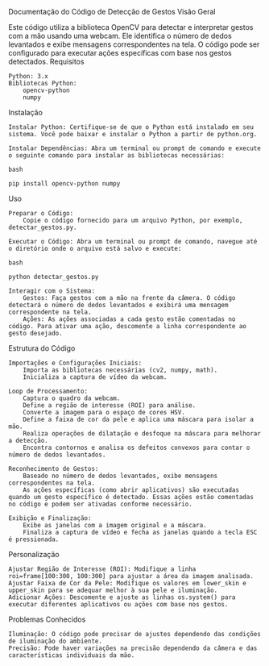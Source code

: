 Documentação do Código de Detecção de Gestos
Visão Geral

Este código utiliza a biblioteca OpenCV para detectar e interpretar gestos com a mão usando uma webcam. Ele identifica o número de dedos levantados e exibe mensagens correspondentes na tela. O código pode ser configurado para executar ações específicas com base nos gestos detectados.
Requisitos

    Python: 3.x
    Bibliotecas Python:
        opencv-python
        numpy

Instalação

    Instalar Python: Certifique-se de que o Python está instalado em seu sistema. Você pode baixar e instalar o Python a partir de python.org.

    Instalar Dependências: Abra um terminal ou prompt de comando e execute o seguinte comando para instalar as bibliotecas necessárias:

    bash

    pip install opencv-python numpy

Uso

    Preparar o Código:
        Copie o código fornecido para um arquivo Python, por exemplo, detectar_gestos.py.

    Executar o Código: Abra um terminal ou prompt de comando, navegue até o diretório onde o arquivo está salvo e execute:

    bash

    python detectar_gestos.py

    Interagir com o Sistema:
        Gestos: Faça gestos com a mão na frente da câmera. O código detectará o número de dedos levantados e exibirá uma mensagem correspondente na tela.
        Ações: As ações associadas a cada gesto estão comentadas no código. Para ativar uma ação, descomente a linha correspondente ao gesto desejado.

Estrutura do Código

    Importações e Configurações Iniciais:
        Importa as bibliotecas necessárias (cv2, numpy, math).
        Inicializa a captura de vídeo da webcam.

    Loop de Processamento:
        Captura o quadro da webcam.
        Define a região de interesse (ROI) para análise.
        Converte a imagem para o espaço de cores HSV.
        Define a faixa de cor da pele e aplica uma máscara para isolar a mão.
        Realiza operações de dilatação e desfoque na máscara para melhorar a detecção.
        Encontra contornos e analisa os defeitos convexos para contar o número de dedos levantados.

    Reconhecimento de Gestos:
        Baseado no número de dedos levantados, exibe mensagens correspondentes na tela.
        As ações específicas (como abrir aplicativos) são executadas quando um gesto específico é detectado. Essas ações estão comentadas no código e podem ser ativadas conforme necessário.

    Exibição e Finalização:
        Exibe as janelas com a imagem original e a máscara.
        Finaliza a captura de vídeo e fecha as janelas quando a tecla ESC é pressionada.

Personalização

    Ajustar Região de Interesse (ROI): Modifique a linha roi=frame[100:300, 100:300] para ajustar a área da imagem analisada.
    Ajustar Faixa de Cor da Pele: Modifique os valores em lower_skin e upper_skin para se adequar melhor à sua pele e iluminação.
    Adicionar Ações: Descomente e ajuste as linhas os.system() para executar diferentes aplicativos ou ações com base nos gestos.

Problemas Conhecidos

    Iluminação: O código pode precisar de ajustes dependendo das condições de iluminação do ambiente.
    Precisão: Pode haver variações na precisão dependendo da câmera e das características individuais da mão.